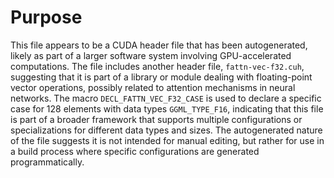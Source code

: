 # Purpose
This file appears to be a CUDA header file that has been autogenerated, likely as part of a larger software system involving GPU-accelerated computations. The file includes another header file, `fattn-vec-f32.cuh`, suggesting that it is part of a library or module dealing with floating-point vector operations, possibly related to attention mechanisms in neural networks. The macro `DECL_FATTN_VEC_F32_CASE` is used to declare a specific case for 128 elements with data types `GGML_TYPE_F16`, indicating that this file is part of a broader framework that supports multiple configurations or specializations for different data types and sizes. The autogenerated nature of the file suggests it is not intended for manual editing, but rather for use in a build process where specific configurations are generated programmatically.
